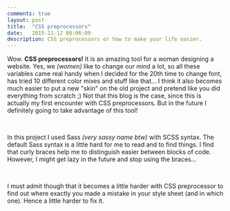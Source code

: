 ```yaml
---
comments: true
layout: post
title:  "CSS preprocessors"
date:   2015-11-12 00:06:09
description: CSS preprocessors or how to make your life easier.
---
```


Wow. __CSS preprocessors!__ It is an amazing tool for a woman designing a website. Yes, we _(women)_ like to change our mind a lot,
so all these variables came real handy when I decided for the 20th time to change font, has tried 10 different color mixes
and stuff like that... I think it also becomes much easier to put a new "skin" on the old project and pretend like you did
everything from scratch ;) Not that this blog is the case, since this is actually my first encounter with CSS preprocessors.
But in the future I definitely going to take advantage of this tool!

&nbsp;

In this project I used Sass _(very sassy name btw)_  with SCSS syntax. The default Sass syntax is a little hard for me to read
and to find things. I find that curly braces help me to distinguish easier between blocks of code. However, I might get lazy in the future and
stop using the braces...

&nbsp;

I must admit though that it becomes a little harder with CSS preprocessor to find out where exactly you made a mistake in
your style sheet (and in which one). Hence a little harder to fix it.

